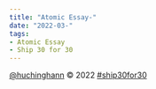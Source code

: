 ```yaml
---
title: "Atomic Essay-"
date: "2022-03-"
tags: 
- Atomic Essay
- Ship 30 for 30
---
```




[@huchinghann](https://www.huchinghann.com/) © 2022 [#ship30for30](https://twitter.com/hashtag/ship30for30)